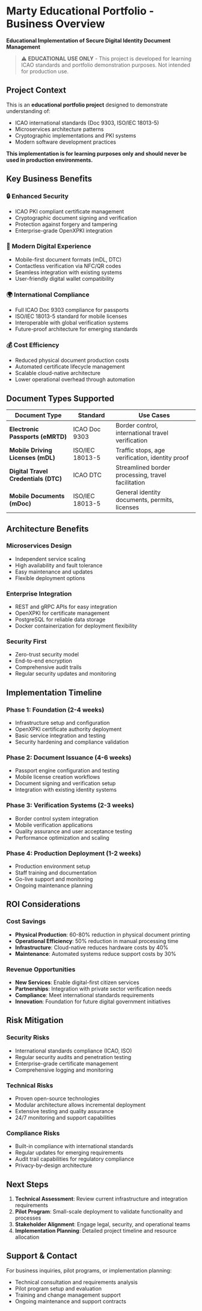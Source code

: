 # Marty Educational Portfolio - Business Overview

**Educational Implementation of Secure Digital Identity Document Management**

> ⚠️ **EDUCATIONAL USE ONLY** - This project is developed for learning ICAO standards and portfolio demonstration purposes. Not intended for production use.

## Project Context

This is an **educational portfolio project** designed to demonstrate understanding of:

- ICAO international standards (Doc 9303, ISO/IEC 18013-5)
- Microservices architecture patterns
- Cryptographic implementations and PKI systems
- Modern software development practices

**This implementation is for learning purposes only and should never be used in production environments.**

## Key Business Benefits

### 🔒 **Enhanced Security**

- ICAO PKI compliant certificate management
- Cryptographic document signing and verification
- Protection against forgery and tampering
- Enterprise-grade OpenXPKI integration

### 📱 **Modern Digital Experience**

- Mobile-first document formats (mDL, DTC)
- Contactless verification via NFC/QR codes
- Seamless integration with existing systems
- User-friendly digital wallet compatibility

### 🌍 **International Compliance**

- Full ICAO Doc 9303 compliance for passports
- ISO/IEC 18013-5 standard for mobile licenses
- Interoperable with global verification systems
- Future-proof architecture for emerging standards

### 💰 **Cost Efficiency**

- Reduced physical document production costs
- Automated certificate lifecycle management
- Scalable cloud-native architecture
- Lower operational overhead through automation

## Document Types Supported

| Document Type | Standard | Use Cases |
|---------------|----------|-----------|
| **Electronic Passports (eMRTD)** | ICAO Doc 9303 | Border control, international travel verification |
| **Mobile Driving Licenses (mDL)** | ISO/IEC 18013-5 | Traffic stops, age verification, identity proof |
| **Digital Travel Credentials (DTC)** | ICAO DTC | Streamlined border processing, travel facilitation |
| **Mobile Documents (mDoc)** | ISO/IEC 18013-5 | General identity documents, permits, licenses |

## Architecture Benefits

### **Microservices Design**

- Independent service scaling
- High availability and fault tolerance
- Easy maintenance and updates
- Flexible deployment options

### **Enterprise Integration**

- REST and gRPC APIs for easy integration
- OpenXPKI for certificate management
- PostgreSQL for reliable data storage
- Docker containerization for deployment flexibility

### **Security First**

- Zero-trust security model
- End-to-end encryption
- Comprehensive audit trails
- Regular security updates and monitoring

## Implementation Timeline

### **Phase 1: Foundation (2-4 weeks)**

- Infrastructure setup and configuration
- OpenXPKI certificate authority deployment
- Basic service integration and testing
- Security hardening and compliance validation

### **Phase 2: Document Issuance (4-6 weeks)**

- Passport engine configuration and testing
- Mobile license creation workflows
- Document signing and verification setup
- Integration with existing identity systems

### **Phase 3: Verification Systems (2-3 weeks)**

- Border control system integration
- Mobile verification applications
- Quality assurance and user acceptance testing
- Performance optimization and scaling

### **Phase 4: Production Deployment (1-2 weeks)**

- Production environment setup
- Staff training and documentation
- Go-live support and monitoring
- Ongoing maintenance planning

## ROI Considerations

### **Cost Savings**

- **Physical Production**: 60-80% reduction in physical document printing
- **Operational Efficiency**: 50% reduction in manual processing time
- **Infrastructure**: Cloud-native reduces hardware costs by 40%
- **Maintenance**: Automated systems reduce support costs by 30%

### **Revenue Opportunities**

- **New Services**: Enable digital-first citizen services
- **Partnerships**: Integration with private sector verification needs
- **Compliance**: Meet international standards requirements
- **Innovation**: Foundation for future digital government initiatives

## Risk Mitigation

### **Security Risks**

- International standards compliance (ICAO, ISO)
- Regular security audits and penetration testing
- Enterprise-grade certificate management
- Comprehensive logging and monitoring

### **Technical Risks**

- Proven open-source technologies
- Modular architecture allows incremental deployment
- Extensive testing and quality assurance
- 24/7 monitoring and support capabilities

### **Compliance Risks**

- Built-in compliance with international standards
- Regular updates for emerging requirements
- Audit trail capabilities for regulatory compliance
- Privacy-by-design architecture

## Next Steps

1. **Technical Assessment**: Review current infrastructure and integration requirements
2. **Pilot Program**: Small-scale deployment to validate functionality and processes
3. **Stakeholder Alignment**: Engage legal, security, and operational teams
4. **Implementation Planning**: Detailed project timeline and resource allocation

## Support & Contact

For business inquiries, pilot programs, or implementation planning:

- Technical consultation and requirements analysis
- Pilot program setup and evaluation
- Training and change management support
- Ongoing maintenance and support contracts
